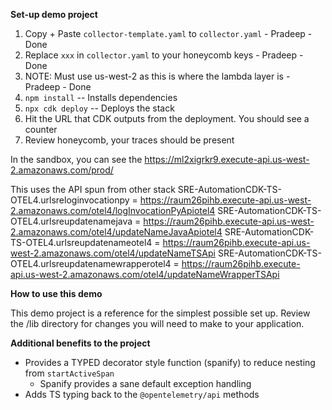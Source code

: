 **Set-up demo project**

1. Copy + Paste `collector-template.yaml` to `collector.yaml` - Pradeep - Done 
1. Replace `xxx` in `collector.yaml` to your honeycomb keys - Pradeep - Done 
1. NOTE: Must use us-west-2 as this is where the lambda layer is  - Pradeep - Done 
1. `npm install` -- Installs dependencies
1. `npx cdk deploy` -- Deploys the stack 
1. Hit the URL that CDK outputs from the deployment. You should see a counter
1. Review honeycomb, your traces should be present

In the sandbox, you can see the https://ml2xigrkr9.execute-api.us-west-2.amazonaws.com/prod/

This uses the API spun from other stack
SRE-AutomationCDK-TS-OTEL4.urlsreloginvocationpy = https://raum26pihb.execute-api.us-west-2.amazonaws.com/otel4/logInvocationPyApiotel4
SRE-AutomationCDK-TS-OTEL4.urlsreupdatenamejava = https://raum26pihb.execute-api.us-west-2.amazonaws.com/otel4/updateNameJavaApiotel4
SRE-AutomationCDK-TS-OTEL4.urlsreupdatenameotel4 = https://raum26pihb.execute-api.us-west-2.amazonaws.com/otel4/updateNameTSApi
SRE-AutomationCDK-TS-OTEL4.urlsreupdatenamewrapperotel4 = https://raum26pihb.execute-api.us-west-2.amazonaws.com/otel4/updateNameWrapperTSApi

**How to use this demo**

This demo project is a reference for the simplest possible set up. Review the /lib directory for changes you will need to make to your application.

**Additional benefits to the project**

- Provides a TYPED decorator style function (spanify) to reduce nesting from `startActiveSpan`
    - Spanify provides a sane default exception handling
- Adds TS typing back to the `@opentelemetry/api` methods
